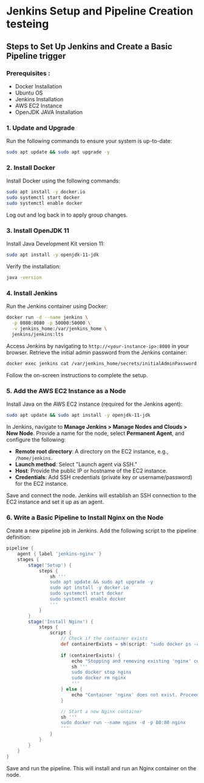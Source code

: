 # Jenkins Setup and Pipeline Creation testeing

## Steps to Set Up Jenkins and Create a Basic Pipeline trigger

### Prerequisites :
- Docker Installation
- Ubuntu OS
- Jenkins Installation
- AWS EC2 Instance
- OpenJDK JAVA Installation

### 1. Update and Upgrade

Run the following commands to ensure your system is up-to-date:
```bash
sudo apt update && sudo apt upgrade -y
```

### 2. Install Docker

Install Docker using the following commands:
```bash
sudo apt install -y docker.io
sudo systemctl start docker
sudo systemctl enable docker
```
Log out and log back in to apply group changes.

### 3. Install OpenJDK 11

Install Java Development Kit version 11:
```bash
sudo apt install -y openjdk-11-jdk
```
Verify the installation:
```bash
java -version
```

### 4. Install Jenkins

Run the Jenkins container using Docker:
```bash
docker run -d --name jenkins \
  -p 8080:8080 -p 50000:50000 \
  -v jenkins_home:/var/jenkins_home \
  jenkins/jenkins:lts
```
Access Jenkins by navigating to `http://<your-instance-ip>:8080` in your browser.
Retrieve the initial admin password from the Jenkins container:
```bash
docker exec jenkins cat /var/jenkins_home/secrets/initialAdminPassword
```
Follow the on-screen instructions to complete the setup.

### 5. Add the AWS EC2 Instance as a Node

Install Java on the AWS EC2 instance (required for the Jenkins agent):
```bash
sudo apt update && sudo apt install -y openjdk-11-jdk
```
In Jenkins, navigate to **Manage Jenkins > Manage Nodes and Clouds > New Node**.
Provide a name for the node, select **Permanent Agent**, and configure the following:
- **Remote root directory**: A directory on the EC2 instance, e.g., `/home/jenkins`.
- **Launch method**: Select "Launch agent via SSH."
- **Host**: Provide the public IP or hostname of the EC2 instance.
- **Credentials**: Add SSH credentials (private key or username/password) for the EC2 instance.

Save and connect the node. Jenkins will establish an SSH connection to the EC2 instance and set it up as an agent.

### 6. Write a Basic Pipeline to Install Nginx on the Node

Create a new pipeline job in Jenkins.
Add the following script to the pipeline definition:
```groovy
pipeline {
    agent { label 'jenkins-nginx' }
    stages {
        stage('Setup') {
            steps {
                sh '''
                sudo apt update && sudo apt upgrade -y
                sudo apt install -y docker.io
                sudo systemctl start docker
                sudo systemctl enable docker
                '''
            }
        }
        stage('Install Nginx') {
            steps {
                script {
                    // Check if the container exists
                    def containerExists = sh(script: "sudo docker ps -a -q -f name=nginx", returnStdout: true).trim()
                    
                    if (containerExists) {
                        echo "Stopping and removing existing 'nginx' container..."
                        sh '''
                        sudo docker stop nginx
                        sudo docker rm nginx
                        '''
                    } else {
                        echo "Container 'nginx' does not exist. Proceeding to run a new container."
                    }

                    // Start a new Nginx container
                    sh '''
                    sudo docker run --name nginx -d -p 80:80 nginx
                    '''
                }
            }
        }
    }
}

```
Save and run the pipeline. This will install and run an Nginx container on the node.

